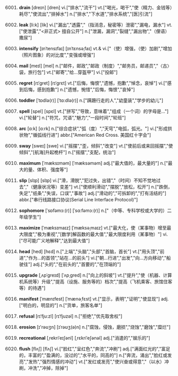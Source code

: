 6001. **drain**
[dreɪn]  [dren]
vi.["排水","流干"]  vt.["喝光，喝干","使（精力、金钱等）耗尽","使流出","排掉水"]  n.["排水","下水道","排水系统","[医]引流"]  

6002. **leak**
[li:k]  [lik]
vi.["漏出","透露","（指消息，秘密等）泄密","漏电，漏水"]  vt.["使泄露","<非正式> 擅自公开"]  n.["泄漏，漏洞","裂缝","漏出物","（俚语）撒尿"]  

6003. **intensify**
[ɪnˈtensɪfaɪ]  [ɪnˈtɛnsəˌfaɪ]
vt.& vi.["（使）增强，（使）加剧","增加（照片图象）的对比度","变强或增强"]  

6004. **mail**
[meɪl]  [mel]
n.["邮件，邮政","邮政（制度）","邮务员，邮递员","〈古〉袋，旅行包"]  vt.["邮寄","给…穿盔甲"]  vi.["投邮"]  

6005. **regret**
[rɪˈgret]  [rɪˈɡrɛt]
vt.["后悔，悔恨","遗憾，抱歉","悼念，哀悼"]  vi.["感到后悔，感到抱歉"]  n.["遗憾，惋惜","后悔，悔恨","哀悼"]  

6006. **toddler**
[ˈtɒdlə(r)]  [ˈtɑ:dlə(r)]
n.["蹒跚行走的人","幼童装","学步的幼儿"]  

6007. **spell**
[spel]  [spɛl]
vt.["拼写","导致，意味着","组成（一个词）的字母是…"]  vi.["轮替"]  n.["符咒，咒语","魅力","一段时间","轮班"]  

6008. **arc**
[ɑ:k]  [ɑ:rk]
n.["综合症状","弧（度）","天穹","电弧，弧光。"]  vi.["形成拱状物","循弧线行进"]  abbr.["American Red Cross. 美国红十字会"]  

6009. **sway**
[sweɪ]  [swe]
vi.["摇摆","歪，倾斜","改变"]  vt.["使前后或来回摇摆","使倾斜","[航海]升起桅杆"]  n.["摇摆","支配，统治"]  

6010. **maximum**
[ˈmæksɪməm]  [ˈmæksəməm]
adj.["最大值的，最大量的"]  n.["最大的量、体积、强度等"]  

6011. **slip**
[slɪp]  [slɪp]
vi.["滑，滑脱","犯过失，出错","（时间）不知不觉地过去","（健康状况等）变差"]  vt.["使顺利滑动","摆脱","放松，松开"]  n.["跌倒，失足","纸条","失误，口误","事故"]  adj.["滑动的","可拆卸的","打有活结的"]  abbr.["串行线路接口协议(Serial Line Interface Protocol)"]  

6012. **sophomore**
[ˈsɒfəmɔ:(r)]  [ˈsɑ:fəmɔ:(r)]
n.["（中等、专科学校或大学的）二年级学生"]  

6013. **maximize**
[ˈmæksɪmaɪz]  [ˈmæksəˌmaɪz]
vt.["最大化，使（某事物）增至最大限度","极为重视","[数学]解函数的最大值","最大限度利用（某事物）"]  vi.["尽可能广义地解释","达到最大值"]  

6014. **head**
[hed]  [hɛd]
n.["上端","头脑","头部","首脑，首长"]  vt.["用头顶","前进","作为…的首领","站在…的前头"]  vi.["朝…行进","出发","向…方向移动","船驶往"]  adj.["头的","在前头的","首要的","在顶端的"]  

6015. **upgrade**
[ˌʌpˈgreɪd]  [ˈʌpˌɡred]
n.["向上的斜坡"]  vt.["提升","使（机器、计算机系统等）升级","提高（设施、服务等的）档次","提高（飞机乘客、旅馆住客等）的待遇"]  

6016. **manifest**
[ˈmænɪfest]  [ˈmænəˌfɛst]
vt.["显示，表明","证明","使显现"]  adj.["明白的，明显的"]  n.["货单，旅客名单"]  

6017. **refusal**
[rɪˈfju:zl]  [rɪˈfjuzəl]
n.["拒绝","优先取舍权"]  

6018. **erosion**
[ɪ'rəʊʒn]  [ɪˈrəʊʒ(ə)n]
n.["腐蚀，侵蚀，磨损","烧蚀","磨蚀","糜烂"]  

6019. **recreational**
[ˌrekriˈeɪʃənl]  [ˌrɛkriˈeʃənəl]
adj.["消遣的","娱乐的"]  

6020. **flush**
[flʌʃ]  [flʌʃ]
vi.["脸红","呈红色","奔流","冲刷"]  adj.["满面红光的","富足的，丰富的","盈满的，没过的","水平的，同高的"]  n.["奔流，涌出","脸红或发亮","发热","强烈情感的冲动"]  vt.["发红或发亮","使兴奋或得意","（以水）冲刷，冲洗","冲掉，除掉"]  

